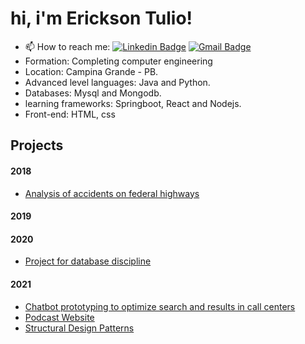 
# hi, i'm Erickson Tulio!

- 📫 How to reach me: 
[![Linkedin Badge](https://img.shields.io/badge/-Erickson%20Tulio-3333cc?style=flat-square&logo=Linkedin&logoColor=white&link=https://www.linkedin.com/in/erickson-eng/)](https://www.linkedin.com/in/erickson-eng/) 
[![Gmail Badge](https://img.shields.io/badge/-erickson.tulio96@gmail.com-3333cc?style=flat-square&logo=Gmail&logoColor=white&link=mailto:erickson.tulio96@gmail.com)](mailto:erickson.tulio96@gmail.com)
- Formation: Completing computer engineering
- Location: Campina Grande - PB.
- Advanced level languages: Java and Python.
- Databases: Mysql and Mongodb.
- learning frameworks: Springboot, React and Nodejs.
- Front-end: HTML, css


## Projects
#### 2018
- [Analysis of accidents on federal highways](https://github.com/Erickson-Eng/Projeto-Estatistica)
#### 2019

#### 2020
- <a href =" https://github.com/Erickson-Eng/Banco-de-dados"> Project for database discipline </a>
#### 2021
- <a href =" https://github.com/Erickson-Eng/Rasa ">Chatbot prototyping to optimize search and results in call centers</a>
- <a href =" https://github.com/Erickson-Eng/NLW-5_Reactjs">Podcast Website</a> 
- <a href =" https://github.com/Erickson-Eng/PadroesDeProjeto">  Structural Design Patterns </a>

